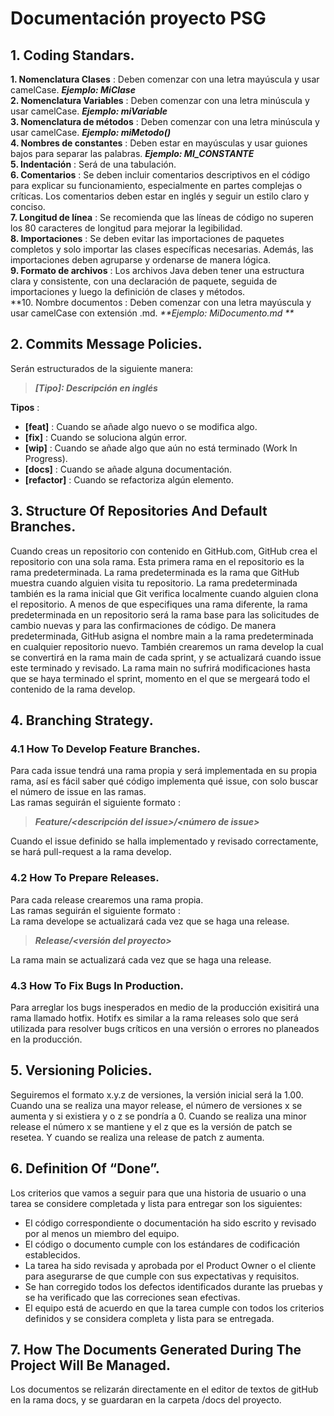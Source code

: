 # **Documentación proyecto PSG**  
## **1. Coding Standars.**  
**1. Nomenclatura Clases** : Deben comenzar con una letra mayúscula y usar camelCase. _**Ejemplo: MiClase**_  
**2. Nomenclatura Variables** : Deben comenzar con una letra minúscula y usar camelCase. _**Ejemplo: miVariable**_  
**3. Nomenclatura de métodos** : Deben comenzar con una letra minúscula y usar camelCase. _**Ejemplo: miMetodo()**_  
**4. Nombres de constantes** : Deben estar en mayúsculas y usar guiones bajos para separar las palabras. _**Ejemplo: MI_CONSTANTE**_  
**5. Indentación** : Será de una tabulación.  
**6. Comentarios** : Se deben incluir comentarios descriptivos en el código para explicar su funcionamiento, especialmente en partes complejas o críticas. Los comentarios deben estar en inglés y seguir un estilo claro y conciso.  
**7. Longitud de línea** : Se recomienda que las líneas de código no superen los 80 caracteres de longitud para mejorar la legibilidad.  
**8. Importaciones** : Se deben evitar las importaciones de paquetes completos y solo importar las clases específicas necesarias. Además, las importaciones deben agruparse y ordenarse de manera lógica.  
**9. Formato de archivos** : Los archivos Java deben tener una estructura clara y consistente, con una declaración de paquete, seguida de importaciones y luego la definición de clases y métodos.  
**10. Nombre documentos : Deben comenzar con una letra mayúscula y usar camelCase con extensión .md. _**Ejemplo: MiDocumento.md **_  
## **2. Commits Message Policies.**  
Serán estructurados de la siguiente manera:  
 
 >_**[Tipo]: Descripción en inglés**_  
 >  
**Tipos** :  
- **[feat]** : Cuando se añade algo nuevo o se modifica algo.
- **[fix]** : Cuando se soluciona algún error.
- **[wip]** : Cuando se añade algo que aún no está terminado (Work In Progress).
- **[docs]** : Cuando se añade alguna documentación.
- **[refactor]** : Cuando se refactoriza algún elemento.    

## **3. Structure Of Repositories And Default Branches.**    
Cuando creas un repositorio con contenido en GitHub.com, GitHub crea el repositorio con una sola rama. Esta primera rama en el repositorio es la rama predeterminada. La rama predeterminada es la rama que GitHub muestra cuando alguien visita tu repositorio. La rama predeterminada también es la rama inicial que Git verifica localmente cuando alguien clona el repositorio. A menos de que especifiques una rama diferente, la rama predeterminada en un repositorio será la rama base para las solicitudes de cambio nuevas y para las confirmaciones de código.
De manera predeterminada, GitHub asigna el nombre main a la rama predeterminada en cualquier repositorio nuevo. También crearemos un rama develop la cual se convertirá en la rama main de cada sprint, y se actualizará cuando issue este terminado y revisado. La rama main no sufrirá modificaciones hasta que se haya terminado el sprint, momento en el que se mergeará todo el contenido de la rama develop.

## **4. Branching Strategy.**  
### **4.1 How To Develop Feature Branches.**  
Para cada issue tendrá una rama propia y será implementada en su propia rama, así es fácil saber qué código implementa qué issue, con solo buscar el número de issue en las ramas.  
Las ramas seguirán el siguiente formato :  

>_**Feature/<descripción del issue>/<número de issue>**_
>

Cuando el issue definido se halla implementado y revisado correctamente, se hará pull-request a la rama develop.

### **4.2 How To Prepare Releases.**  
Para cada release crearemos una rama propia.  
Las ramas seguirán el siguiente formato :  
La rama develope se actualizará cada vez que se haga una release.

>_**Release/<versión del proyecto>**_
>

La rama main se actualizará cada vez que se haga una release.

### **4.3 How To Fix Bugs In Production.**  
Para arreglar los bugs inesperados en medio de la producción exisitirá una rama llamado hotfix. Hotifx es similar a la rama releases solo que será utilizada para resolver bugs críticos en una versión o errores no planeados en la producción.

## **5. Versioning Policies.**
Seguiremos el formato x.y.z de versiones, la versión inicial será la 1.00. Cuando una se realiza una mayor release, el número de versiones x se aumenta y si existiera y o z se pondría a 0. Cuando se realiza una minor release el número x se mantiene y el z que es la versión de patch se resetea. Y cuando se realiza una release de patch z aumenta.

## **6. Definition Of “Done”.**
Los criterios que vamos a seguir para que una historia de usuario o una tarea se considere completada y lista para entregar son los siguientes:
- El código correspondiente o documentación ha sido escrito y revisado por al menos un miembro del equipo.
- El código o documento cumple con los estándares de codificación establecidos.
- La tarea ha sido revisada y aprobada por el Product Owner o el cliente para asegurarse de que cumple con sus expectativas y requisitos.
- Se han corregido todos los defectos identificados durante las pruebas y se ha verificado que las correciones sean efectivas.
- El equipo está de acuerdo en que la tarea cumple con todos los criterios definidos y se considera completa y lista para se entregada.

## **7. How The Documents Generated During The Project Will Be Managed.** 
Los documentos se relizarán directamente en el editor de textos de gitHub en la rama docs, y se guardaran en la carpeta /docs del proyecto.
